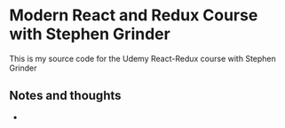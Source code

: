 # Modern React and Redux Course with Stephen Grinder
This is my source code for the Udemy React-Redux course with Stephen Grinder

## Notes and thoughts 
- 
